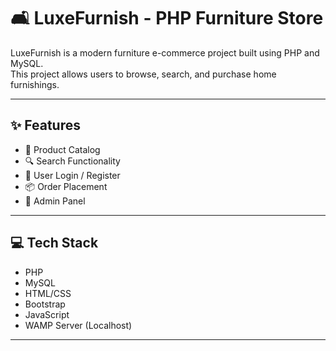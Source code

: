 # 🛋️ LuxeFurnish - PHP Furniture Store

LuxeFurnish is a modern furniture e-commerce project built using PHP and MySQL.  
This project allows users to browse, search, and purchase home furnishings.

---

## ✨ Features

- 🛒 Product Catalog
- 🔍 Search Functionality
- 👤 User Login / Register
- 📦 Order Placement
- 🧾 Admin Panel

---

## 💻 Tech Stack

- PHP
- MySQL
- HTML/CSS
- Bootstrap
- JavaScript
- WAMP Server (Localhost)

---
